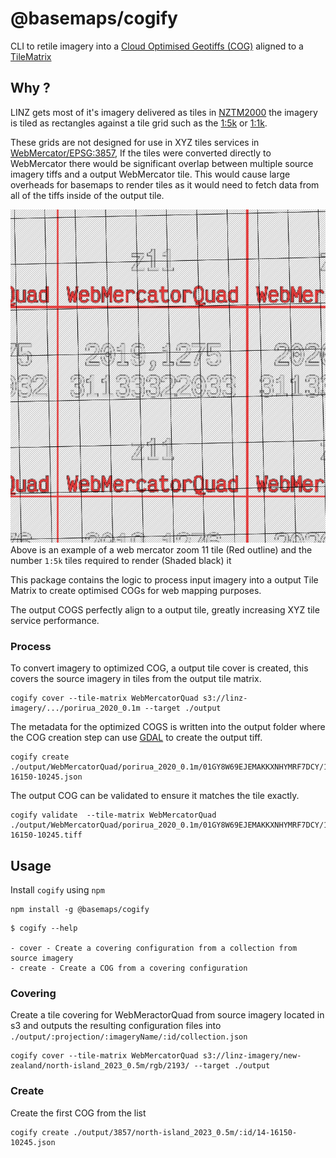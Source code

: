 # @basemaps/cogify

CLI to retile imagery into a [Cloud Optimised Geotiffs (COG)](https://www.cogeo.org/) aligned to a [TileMatrix](https://www.ogc.org/standard/tms/)

## Why ? 

LINZ gets most of it's imagery delivered as tiles in [NZTM2000](https://www.linz.govt.nz/guidance/geodetic-system/coordinate-systems-used-new-zealand/projections/new-zealand-transverse-mercator-2000-nztm2000) the imagery is tiled as rectangles against a tile grid such as the [1:5k](https://data.linz.govt.nz/layer/104691-nz-15k-tile-index/) or [1:1k](https://data.linz.govt.nz/layer/104692-nz-11k-tile-index/).

These grids are not designed for use in XYZ tiles services in [WebMercator/EPSG:3857](https://epsg.io/3857), If the tiles were converted directly to WebMercator there would be significant overlap between multiple source imagery tiffs and a output WebMercator tile. This would cause large overheads for basemaps to render tiles as it would need to fetch data from all of the tiffs inside of the output tile.

![NZTM Tile Index vs WebMercator](./static/nztm-tile-index.png)
Above is an example of a web mercator zoom 11 tile (Red outline) and the number `1:5k` tiles required to render (Shaded black) it

This package contains the logic to process input imagery into a output Tile Matrix to create optimised COGs for web mapping purposes.

The output COGS perfectly align to a output tile, greatly increasing XYZ tile service performance.

### Process

To convert imagery to optimized COG, a output tile cover is created, this covers the source imagery in tiles from the output tile matrix.

```
cogify cover --tile-matrix WebMercatorQuad s3://linz-imagery/.../porirua_2020_0.1m --target ./output
```

The metadata for the optimized COGS is written into the output folder where the COG creation step can use [GDAL](https://github.com/gdal/gdal) to create the output tiff.


```
cogify create ./output/WebMercatorQuad/porirua_2020_0.1m/01GY8W69EJEMAKKXNHYMRF7DCY/14-16150-10245.json
```

The output COG can be validated to ensure it matches the tile exactly.

```
cogify validate  --tile-matrix WebMercatorQuad ./output/WebMercatorQuad/porirua_2020_0.1m/01GY8W69EJEMAKKXNHYMRF7DCY/14-16150-10245.tiff
```

## Usage


Install `cogify` using `npm`
```
npm install -g @basemaps/cogify
```


```
$ cogify --help

- cover - Create a covering configuration from a collection from source imagery
- create - Create a COG from a covering configuration
```


### Covering

Create a tile covering for WebMeractorQuad from source imagery located in s3 and outputs the resulting configuration files into `./output/:projection/:imageryName/:id/collection.json`

```
cogify cover --tile-matrix WebMercatorQuad s3://linz-imagery/new-zealand/north-island_2023_0.5m/rgb/2193/ --target ./output
```

### Create

Create the first COG from the list
```
cogify create ./output/3857/north-island_2023_0.5m/:id/14-16150-10245.json
```

